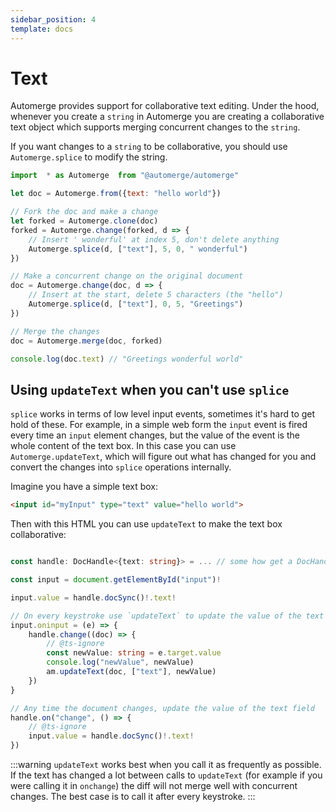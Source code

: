 ```yaml
---
sidebar_position: 4
template: docs
---
```


# Text

Automerge provides support for collaborative text editing. Under the hood, whenever you create a `string` in Automerge you are creating a collaborative text object which supports merging concurrent changes to the `string`.

If you want changes to a `string` to be collaborative, you should use `Automerge.splice` to modify the string.

```js
import  * as Automerge  from "@automerge/automerge"

let doc = Automerge.from({text: "hello world"})

// Fork the doc and make a change
let forked = Automerge.clone(doc)
forked = Automerge.change(forked, d => {
    // Insert ' wonderful' at index 5, don't delete anything
    Automerge.splice(d, ["text"], 5, 0, " wonderful")
})

// Make a concurrent change on the original document
doc = Automerge.change(doc, d => {
    // Insert at the start, delete 5 characters (the "hello")
    Automerge.splice(d, ["text"], 0, 5, "Greetings")
})

// Merge the changes
doc = Automerge.merge(doc, forked)

console.log(doc.text) // "Greetings wonderful world"
```

## Using `updateText` when you can't use `splice`

`splice` works in terms of low level input events, sometimes it's hard to get hold of these. For example, in a simple web form the `input` event is fired every time an `input` element changes, but the value of the event is the whole content of the text box. In this case you can use `Automerge.updateText`, which will figure out what has changed for you and convert the changes into `splice` operations internally.

Imagine you have a simple text box:

```html
<input id="myInput" type="text" value="hello world">
```

Then with this HTML you can use `updateText` to make the text box collaborative:

```typescript

const handle: DocHandle<{text: string}> = ... // some how get a DocHandle

const input = document.getElementById("input")!

input.value = handle.docSync()!.text!

// On every keystroke use `updateText` to update the value of the text field
input.oninput = (e) => {
    handle.change((doc) => {
        // @ts-ignore
        const newValue: string = e.target.value
        console.log("newValue", newValue)
        am.updateText(doc, ["text"], newValue)
    })
}

// Any time the document changes, update the value of the text field
handle.on("change", () => {
    // @ts-ignore
    input.value = handle.docSync()!.text!
})
```

:::warning
`updateText` works best when you call it as frequently as possible. If the text has changed a lot between calls to `updateText` (for example if you were calling it in `onchange`) the diff will not merge well with concurrent changes. The best case is to call it after every keystroke.
:::

